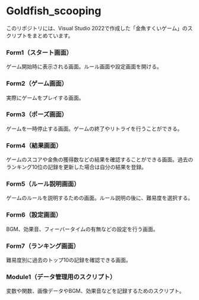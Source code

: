 # Goldfish_scooping
このリポジトリには、Visual Studio 2022で作成した「金魚すくいゲーム」のスクリプトをまとめています。

### Form1（スタート画面）
ゲーム開始時に表示される画面。ルール画面や設定画面を開ける。

### Form2（ゲーム画面）
実際にゲームをプレイする画面。

### Form3（ポーズ画面）
ゲームを一時停止する画面。ゲームの終了やリトライを行うことができる。

### Form4（結果画面）
ゲームのスコアや金魚の獲得数などの結果を確認することができる画面。過去のランキング10位の記録を更新した場合は自分の結果を登録。

### Form5（ルール説明画面）
ゲームのルールを説明するための画面。ルール説明の後に、難易度を選択する。

### Form6（設定画面）
BGM、効果音、フィーバータイムの有無などの設定を行う画面。

### Form7（ランキング画面）
難易度別に過去のトップ10の記録を確認できる画面。

### Module1（データ管理用のスクリプト）
変数や関数、画像データやBGM、効果音などを記録するためのスクリプト。
